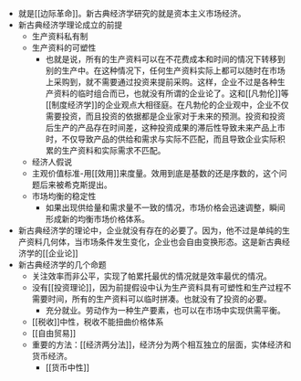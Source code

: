 - 就是[[边际革命]]。新古典经济学研究的就是资本主义市场经济。
- 新古典经济学理论成立的前提
    - 生产资料私有制
    - 生产资料的可塑性
        - 也就是说，所有的生产资料可以在不花费成本和时间的情况下转移到别的生产中。在这种情况下，任何生产资料实际上都可以随时在市场上采购到，就不需要通过投资来提前采购。这样，企业不过是各种生产资料的临时组合而已，也就没有所谓的企业论了。这和[[凡勃伦]]等[[制度经济学]]的企业观点大相径庭。在凡勃伦的企业观中，企业不仅需要投资，而且投资的依据都是企业家对于未来的预测。投资和投资后生产的产品存在时间差，这种投资成果的滞后性导致未来产品上市时，不仅导致产品的供给和需求与实际不匹配，而且导致企业实际积累的生产资料和实际需求不匹配。
    - 经济人假说
    - 主观价值标准-用[[效用]]来度量。效用到底是基数的还是序数的，这个问题后来被希克斯提出。
    - 市场均衡的稳定性
        - 如果出现供给量和需求量不一致的情况，市场价格会迅速调整，瞬间形成新的均衡市场价格体系。
- 新古典经济学的理论中，企业就没有存在的必要了。因为，他不过是单纯的生产资料几何体，当市场条件发生变化，企业也会自由变换形态。这是新古典经济学的[[企业论]]
- 新古典经济学的几个命题
    - 关注效率而非公平，实现了帕累托最优的情况就是效率最优的情况。
    - 没有[[投资理论]]，因为前提假设中认为生产资料具有可塑性和生产过程不需要时间，所有的生产资料可以临时拼凑。也就没有了投资的必要。
        - 充分就业。劳动作为一种生产要素，也可以在市场中实现供需平衡。
    - [[税收]]中性，税收不能扭曲价格体系
    - [[自由贸易]]
    - 重要的方法：[[经济两分法]]，经济分为两个相互独立的层面，实体经济和货币经济。
        - [[货币中性]]
